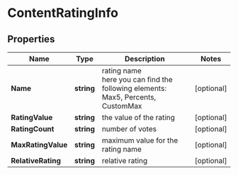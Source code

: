 # ContentRatingInfo


## Properties

| Name | Type | Description | Notes |
|------------ | ------------- | ------------- | -------------|
**Name** | **string** | rating name<br>here you can find the following elements: Max5, Percents, CustomMax |[optional]|
**RatingValue** | **string** | the value of the rating |[optional]|
**RatingCount** | **string** | number of votes |[optional]|
**MaxRatingValue** | **string** | maximum value for the rating name |[optional]|
**RelativeRating** | **string** | relative rating |[optional]|